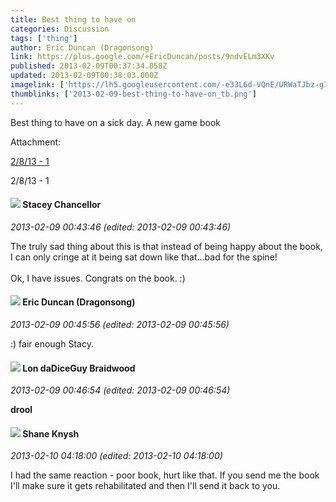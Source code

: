 ```yaml
---
title: Best thing to have on
categories: Discussion
tags: ['thing']
author: Eric Duncan (Dragonsong)
link: https://plus.google.com/+EricDuncan/posts/9ndvELm3XKv
published: 2013-02-09T00:37:34.058Z
updated: 2013-02-09T00:38:03.000Z
imagelink: ['https://lh5.googleusercontent.com/-e33L6d-VQnE/URWaTJbz-gI/AAAAAAAAANU/U-dq609Y61I/s288/photo.jpg']
thumblinks: ['2013-02-09-best-thing-to-have-on_tb.png']
---
```


Best thing to have on a sick day. A new game book


Attachment:

<a href='https://plus.google.com/photos/109931133667795594746/albums/5842745746692205169/5842745745323850242?sqi=100084733231320276299&sqsi=495ab0e7-7352-40c7-9718-677d19c9273e'>2/8/13 - 1</a>


2/8/13 - 1
<div id='comment z12sy1mqwprgtvl1o23ouxezblrxxzxpt04'>
  <h4><img src='{{site.baseurl}}//images/avatars/111111898558971712489_photo.jpg'> Stacey Chancellor</h4>
      <p><cite>2013-02-09 00:43:46 (edited: 2013-02-09 00:43:46)</cite></p>
        <p>The truly sad thing about this is that instead of being happy about the book, I can only cringe at it being sat down like that...bad for the spine!<br /><br />Ok, I have issues. Congrats on the book. :)</p>
</div>
        

<div id='comment z12sy1mqwprgtvl1o23ouxezblrxxzxpt04'>
  <h4><img src='{{site.baseurl}}//images/avatars/109931133667795594746_photo.jpg'> Eric Duncan (Dragonsong)</h4>
      <p><cite>2013-02-09 00:45:56 (edited: 2013-02-09 00:45:56)</cite></p>
        <p>:) fair enough Stacy.</p>
</div>
        

<div id='comment z12sy1mqwprgtvl1o23ouxezblrxxzxpt04'>
  <h4><img src='{{site.baseurl}}//images/avatars/105118825133139359523_photo.jpg'> Lon daDiceGuy Braidwood</h4>
      <p><cite>2013-02-09 00:46:54 (edited: 2013-02-09 00:46:54)</cite></p>
        <p><b>drool</b></p>
</div>
        

<div id='comment z12sy1mqwprgtvl1o23ouxezblrxxzxpt04'>
  <h4><img src='{{site.baseurl}}//images/avatars/100104437033539828704_photo.jpg'> Shane Knysh</h4>
      <p><cite>2013-02-10 04:18:00 (edited: 2013-02-10 04:18:00)</cite></p>
        <p>I had the same reaction - poor book, hurt like that. If you send me the book I&#39;ll make sure it gets rehabilitated and then I&#39;ll send it back to you.</p>
</div>
        